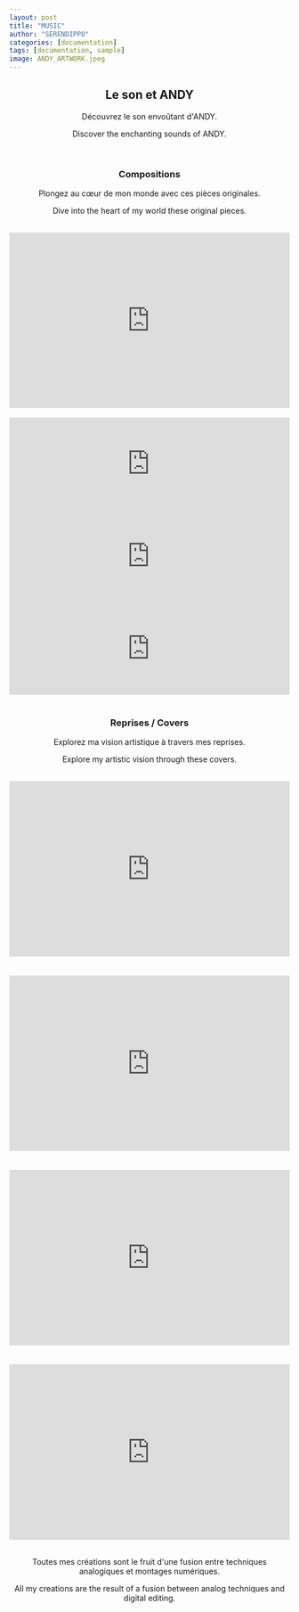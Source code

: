 ```yaml
---
layout: post
title: "MUSIC"
author: "SERENDIPPO"
categories: [documentation]
tags: [documentation, sample]
image: ANDY_ARTWORK.jpeg
---
```


<h2 style="text-align: center;">Le son et ANDY</h2>

<div style="text-align: center;">
  <p>Découvrez le son envoûtant d'ANDY.</p>
  <p>Discover the enchanting sounds of ANDY.</p>
</div>

<br />

<h3 style="text-align: center;">Compositions</h3>
<div style="text-align: center;">
  <p>Plongez au cœur de mon monde avec ces pièces originales.</p>
  <p>Dive into the heart of my world these original pieces.</p>
 <br /> 
  <div style="display: flex; justify-content: center;">
    <iframe width="560" height="315" src="https://www.youtube.com/embed/gts8gaZKXhw" frameborder="0" allow="accelerometer; autoplay; clipboard-write; encrypted-media; gyroscope; picture-in-picture; web-share" allowfullscreen></iframe>
  </div>
</div>
<br />
<div style="text-align: center;">
  <iframe width="100%" height="166" scrolling="no" frameborder="no" allow="autoplay" src="https://w.soundcloud.com/player/?url=https%3A//api.soundcloud.com/tracks/990456154&color=%23d090f2&auto_play=false&hide_related=false&show_comments=true&show_user=true&show_reposts=false&show_teaser=true"></iframe>
  <iframe width="100%" height="166" scrolling="no" frameborder="no" allow="autoplay" src="https://w.soundcloud.com/player/?url=https%3A//api.soundcloud.com/tracks/990457810&color=%23d090f2&auto_play=false&hide_related=false&show_comments=true&show_user=true&show_reposts=false&show_teaser=true"></iframe>
  <iframe width="100%" height="166" scrolling="no" frameborder="no" allow="autoplay" src="https://w.soundcloud.com/player/?url=https%3A//api.soundcloud.com/tracks/990458971&color=%23d090f2&auto_play=false&hide_related=false&show_comments=true&show_user=true&show_reposts=false&show_teaser=true"></iframe>
</div>

<br />

<h3 style="text-align: center;">Reprises / Covers</h3>
<div style="text-align: center;">
  <p>Explorez ma vision artistique à travers mes reprises.</p>
  <p>Explore my artistic vision through these covers.</p>

 <br /> 

  <div style="display: flex; justify-content: center;">
    <iframe width="560" height="315" src="https://www.youtube.com/embed/iPt0FhtxWsc" frameborder="0" allow="accelerometer; autoplay; clipboard-write; encrypted-media; gyroscope; picture-in-picture; web-share" allowfullscreen></iframe>
  </div>
  <br />
  <br />
  <div style="display: flex; justify-content: center;">
    <iframe width="560" height="315" src="https://www.youtube.com/embed/05gt4oMegN4" frameborder="0" allow="accelerometer; autoplay; clipboard-write; encrypted-media; gyroscope; picture-in-picture; web-share" allowfullscreen></iframe>
  </div>
  <br />
  <br />
  <div style="display: flex; justify-content: center;">
    <iframe width="560" height="315" src="https://www.youtube.com/embed/6F2kvGeJPGg" frameborder="0" allow="accelerometer; autoplay; clipboard-write; encrypted-media; gyroscope; picture-in-picture; web-share" allowfullscreen></iframe>
  </div>
  <br />
  <br />
  <div style="display: flex; justify-content: center;">
    <iframe width="560" height="315" src="https://www.youtube.com/embed/8AdM15EUFTc" frameborder="0" allow="accelerometer; autoplay; clipboard-write; encrypted-media; gyroscope; picture-in-picture; web-share" allowfullscreen></iframe>
  </div>
</div>

<br />

<div style="text-align: center;">
  <p>Toutes mes créations sont le fruit d'une fusion entre techniques analogiques et montages numériques.</p>
  <p>All my creations are the result of a fusion between analog techniques and digital editing.</p>
</div>
